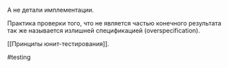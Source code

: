 А не детали имплементации. 

Практика проверки того, что не является частью конечного результата так же называется излишней спецификацией (overspecification).

[[Принципы юнит-тестирования]].

#testing